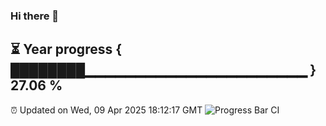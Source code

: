### Hi there 👋
⏳ Year progress { ████████▁▁▁▁▁▁▁▁▁▁▁▁▁▁▁▁▁▁▁▁▁▁ } 27.06 %
---
⏰ Updated on Wed, 09 Apr 2025 18:12:17 GMT
![Progress Bar CI](https://github.com/Moyi321/Moyi321/workflows/Progress%20Bar%20CI/badge.svg)
